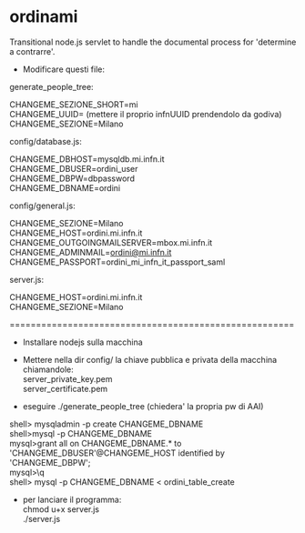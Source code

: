 # ordinami
Transitional node.js servlet to handle the documental process for 'determine a contrarre'.

- Modificare questi file: 

generate_people_tree:

CHANGEME_SEZIONE_SHORT=mi  
CHANGEME_UUID= (mettere il proprio infnUUID prendendolo da godiva)  
CHANGEME_SEZIONE=Milano  


config/database.js:

CHANGEME_DBHOST=mysqldb.mi.infn.it  
CHANGEME_DBUSER=ordini_user  
CHANGEME_DBPW=dbpassword  
CHANGEME_DBNAME=ordini  


config/general.js:

CHANGEME_SEZIONE=Milano  
CHANGEME_HOST=ordini.mi.infn.it  
CHANGEME_OUTGOINGMAILSERVER=mbox.mi.infn.it  
CHANGEME_ADMINMAIL=ordini@mi.infn.it  
CHANGEME_PASSPORT=ordini_mi_infn_it_passport_saml  


server.js:

CHANGEME_HOST=ordini.mi.infn.it  
CHANGEME_SEZIONE=Milano  


======================================================

- Installare nodejs sulla macchina  
- Mettere nella dir config/ la chiave pubblica e privata della macchina
  chiamandole:  
  server_private_key.pem  
  server_certificate.pem  
 
- eseguire ./generate_people_tree (chiedera' la propria pw di AAI)

shell> mysqladmin -p create CHANGEME_DBNAME  
shell>mysql -p CHANGEME_DBNAME  
mysql>grant all on CHANGEME_DBNAME.* to 'CHANGEME_DBUSER'@CHANGEME_HOST identified by 'CHANGEME_DBPW';  
mysql>\q  
shell> mysql -p CHANGEME_DBNAME < ordini_table_create  

- per lanciare il programma:  
  chmod u+x server.js   
  ./server.js  

